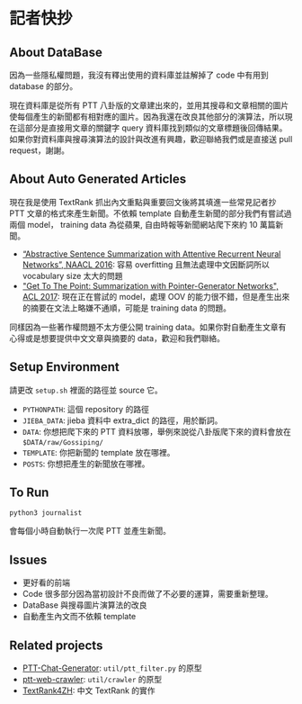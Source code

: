 # 記者快抄

## About DataBase

因為一些隱私權問題，我沒有釋出使用的資料庫並註解掉了 code 中有用到 database 的部分。

現在資料庫是從所有 PTT 八卦版的文章建出來的，並用其搜尋和文章相關的圖片使每個產生的新聞都有相對應的圖片。因為我還在改良其他部分的演算法，所以現在這部分是直接用文章的關鍵字 query 資料庫找到類似的文章標題後回傳結果。如果你對資料庫與搜尋演算法的設計與改進有興趣，歡迎聯絡我們或是直接送 pull request，謝謝。

## About Auto Generated Articles

現在我是使用 TextRank 抓出內文重點與重要回文後將其填進一些常見記者抄 PTT 文章的格式來產生新聞。不依賴 template 自動產生新聞的部分我們有嘗試過兩個 model， training data 為從蘋果, 自由時報等新聞網站爬下來約 10 萬篇新聞。

- [“Abstractive Sentence Summarization with Attentive Recurrent Neural Networks”, NAACL 2016](https://github.com/facebookarchive/NAMAS): 容易 overfitting 且無法處理中文因斷詞所以 vocabulary size 太大的問題
- ["Get To The Point: Summarization with Pointer-Generator Networks", ACL 2017](https://github.com/exe1023/pointer-generator): 現在正在嘗試的 model，處理 OOV 的能力很不錯，但是產生出來的摘要在文法上略嫌不通順，可能是 training data 的問題。

同樣因為一些著作權問題不太方便公開 training data。如果你對自動產生文章有心得或是想要提供中文文章與摘要的 data，歡迎和我們聯絡。

## Setup Environment

請更改 `setup.sh` 裡面的路徑並 source 它。

- `PYTHONPATH`: 這個 repository 的路徑
- `JIEBA_DATA`: jieba 資料中 extra_dict 的路徑，用於斷詞。
- `DATA`: 你想把爬下來的 PTT 資料放哪，舉例來說從八卦版爬下來的資料會放在 `$DATA/raw/Gossiping/`
- `TEMPLATE`: 你把新聞的 template 放在哪裡。
- `POSTS`: 你想把產生的新聞放在哪裡。


## To Run

`python3 journalist`

會每個小時自動執行一次爬 PTT 並產生新聞。

## Issues

- 更好看的前端
- Code 很多部分因為當初設計不良而做了不必要的運算，需要重新整理。
- DataBase 與搜尋圖片演算法的改良
- 自動產生內文而不依賴 template

## Related projects

- [PTT-Chat-Generator](https://github.com/zake7749/PTT-Chat-Generator): `util/ptt_filter.py` 的原型
- [ptt-web-crawler](https://github.com/jwlin/ptt-web-crawler): `util/crawler` 的原型
- [TextRank4ZH](https://github.com/letiantian/TextRank4ZH): 中文 TextRank 的實作
